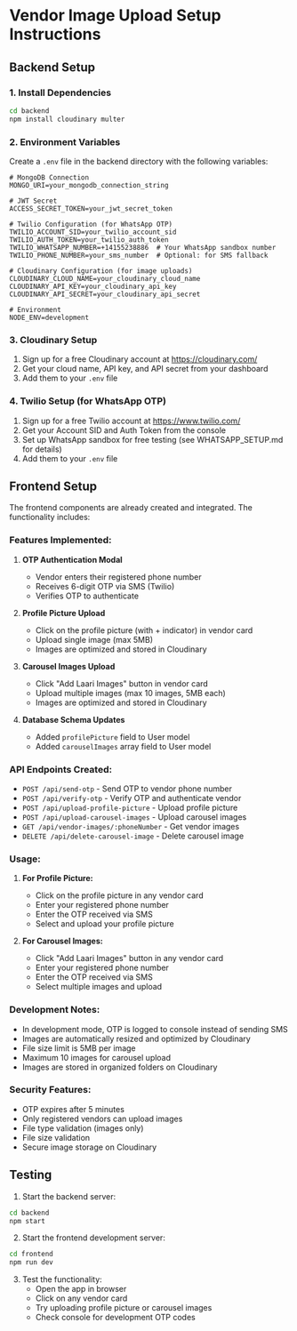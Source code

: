 # Vendor Image Upload Setup Instructions

## Backend Setup

### 1. Install Dependencies
```bash
cd backend
npm install cloudinary multer
```

### 2. Environment Variables
Create a `.env` file in the backend directory with the following variables:

```env
# MongoDB Connection
MONGO_URI=your_mongodb_connection_string

# JWT Secret
ACCESS_SECRET_TOKEN=your_jwt_secret_token

# Twilio Configuration (for WhatsApp OTP)
TWILIO_ACCOUNT_SID=your_twilio_account_sid
TWILIO_AUTH_TOKEN=your_twilio_auth_token
TWILIO_WHATSAPP_NUMBER=+14155238886  # Your WhatsApp sandbox number
TWILIO_PHONE_NUMBER=your_sms_number  # Optional: for SMS fallback

# Cloudinary Configuration (for image uploads)
CLOUDINARY_CLOUD_NAME=your_cloudinary_cloud_name
CLOUDINARY_API_KEY=your_cloudinary_api_key
CLOUDINARY_API_SECRET=your_cloudinary_api_secret

# Environment
NODE_ENV=development
```

### 3. Cloudinary Setup
1. Sign up for a free Cloudinary account at https://cloudinary.com/
2. Get your cloud name, API key, and API secret from your dashboard
3. Add them to your `.env` file

### 4. Twilio Setup (for WhatsApp OTP)
1. Sign up for a free Twilio account at https://www.twilio.com/
2. Get your Account SID and Auth Token from the console
3. Set up WhatsApp sandbox for free testing (see WHATSAPP_SETUP.md for details)
4. Add them to your `.env` file

## Frontend Setup

The frontend components are already created and integrated. The functionality includes:

### Features Implemented:

1. **OTP Authentication Modal**
   - Vendor enters their registered phone number
   - Receives 6-digit OTP via SMS (Twilio)
   - Verifies OTP to authenticate

2. **Profile Picture Upload**
   - Click on the profile picture (with + indicator) in vendor card
   - Upload single image (max 5MB)
   - Images are optimized and stored in Cloudinary

3. **Carousel Images Upload**
   - Click "Add Laari Images" button in vendor card
   - Upload multiple images (max 10 images, 5MB each)
   - Images are optimized and stored in Cloudinary

4. **Database Schema Updates**
   - Added `profilePicture` field to User model
   - Added `carouselImages` array field to User model

### API Endpoints Created:

- `POST /api/send-otp` - Send OTP to vendor phone number
- `POST /api/verify-otp` - Verify OTP and authenticate vendor
- `POST /api/upload-profile-picture` - Upload profile picture
- `POST /api/upload-carousel-images` - Upload carousel images
- `GET /api/vendor-images/:phoneNumber` - Get vendor images
- `DELETE /api/delete-carousel-image` - Delete carousel image

### Usage:

1. **For Profile Picture:**
   - Click on the profile picture in any vendor card
   - Enter your registered phone number
   - Enter the OTP received via SMS
   - Select and upload your profile picture

2. **For Carousel Images:**
   - Click "Add Laari Images" button in any vendor card
   - Enter your registered phone number
   - Enter the OTP received via SMS
   - Select multiple images and upload

### Development Notes:

- In development mode, OTP is logged to console instead of sending SMS
- Images are automatically resized and optimized by Cloudinary
- File size limit is 5MB per image
- Maximum 10 images for carousel upload
- Images are stored in organized folders on Cloudinary

### Security Features:

- OTP expires after 5 minutes
- Only registered vendors can upload images
- File type validation (images only)
- File size validation
- Secure image storage on Cloudinary

## Testing

1. Start the backend server:
```bash
cd backend
npm start
```

2. Start the frontend development server:
```bash
cd frontend
npm run dev
```

3. Test the functionality:
   - Open the app in browser
   - Click on any vendor card
   - Try uploading profile picture or carousel images
   - Check console for development OTP codes 